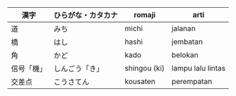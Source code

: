 | 漢字       | ひらがな・カタカナ | romaji       | arti              |
| ---------- | ------------------ | ------------ | ----------------- |
| 道         | みち               | michi        | jalanan           |
| 橋         | はし               | hashi        | jembatan          |
| 角         | かど               | kado         | belokan           |
| 信号「機」 | しんごう「き」     | shingou (ki) | lampu lalu lintas |
| 交差点     | こうさてん         | kousaten     | perempatan        |
